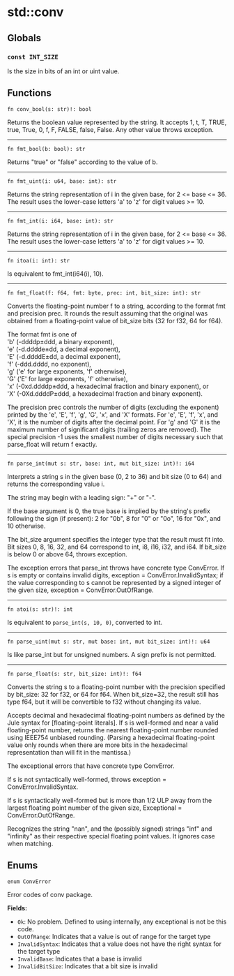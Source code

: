 # std::conv
## Globals
### `const INT_SIZE`
Is the size in bits of an int or uint value.

## Functions
```jule
fn conv_bool(s: str)!: bool
```
Returns the boolean value represented by the string. It accepts 1, t, T, TRUE, true, True, 0, f, F, FALSE, false, False. Any other value throws exception.

---

```jule
fn fmt_bool(b: bool): str
```
Returns "true" or "false" according to the value of b.

---

```jule
fn fmt_uint(i: u64, base: int): str
```
Returns the string representation of i in the given base, for 2 <= base <= 36. The result uses the lower-case letters 'a' to 'z' for digit values >= 10.

---

```jule
fn fmt_int(i: i64, base: int): str
```
Returns the string representation of i in the given base, for 2 <= base <= 36. The result uses the lower-case letters 'a' to 'z' for digit values >= 10. 

---

```jule
fn itoa(i: int): str
```
Is equivalent to fmt_int(i64(i), 10).

---

```jule
fn fmt_float(f: f64, fmt: byte, prec: int, bit_size: int): str
```
Converts the floating-point number f to a string, according to the format fmt and precision prec. It rounds the result assuming that the original was obtained from a floating-point value of bit_size bits (32 for f32, 64 for f64).

The format fmt is one of\
'b' (-ddddp±ddd, a binary exponent),\
'e' (-d.dddde±dd, a decimal exponent),\
'E' (-d.ddddE±dd, a decimal exponent),\
'f' (-ddd.dddd, no exponent),\
'g' ('e' for large exponents, 'f' otherwise),\
'G' ('E' for large exponents, 'f' otherwise),\
'x' (-0xd.ddddp±ddd, a hexadecimal fraction and binary exponent), or\
'X' (-0Xd.ddddP±ddd, a hexadecimal fraction and binary exponent).

The precision prec controls the number of digits (excluding the exponent) printed by the 'e', 'E', 'f', 'g', 'G', 'x', and 'X' formats. For 'e', 'E', 'f', 'x', and 'X', it is the number of digits after the decimal point. For 'g' and 'G' it is the maximum number of significant digits (trailing zeros are removed). The special precision -1 uses the smallest number of digits necessary such that parse_float will return f exactly. 

---

```jule
fn parse_int(mut s: str, base: int, mut bit_size: int)!: i64
```
Interprets a string s in the given base (0, 2 to 36) and bit size (0 to 64) and returns the corresponding value i.

The string may begin with a leading sign: "+" or "-".

If the base argument is 0, the true base is implied by the string's prefix following the sign (if present): 2 for "0b", 8 for "0" or "0o", 16 for "0x", and 10 otherwise.

The bit_size argument specifies the integer type that the result must fit into. Bit sizes 0, 8, 16, 32, and 64 correspond to int, i8, i16, i32, and i64. If bit_size is below 0 or above 64, throws exception.

The exception errors that parse_int throws have concrete type ConvError. If s is empty or contains invalid digits, exception = ConvError.InvalidSyntax; if the value corresponding to s cannot be represented by a signed integer of the given size, exception = ConvError.OutOfRange.

---

```jule
fn atoi(s: str)!: int
```
Is equivalent to `parse_int(s, 10, 0)`, converted to int.

---

```jule
fn parse_uint(mut s: str, mut base: int, mut bit_size: int)!: u64
```
Is like parse_int but for unsigned numbers. A sign prefix is not permitted. 

---

```jule
fn parse_float(s: str, bit_size: int)!: f64
```
Converts the string s to a floating-point number with the precision specified by bit_size: 32 for f32, or 64 for f64. When bit_size=32, the result still has type f64, but it will be convertible to f32 without changing its value.

Accepts decimal and hexadecimal floating-point numbers as defined by the Jule syntax for [floating-point literals]. If s is well-formed and near a valid floating-point number, returns the nearest floating-point number rounded using IEEE754 unbiased rounding. (Parsing a hexadecimal floating-point value only rounds when there are more bits in the hexadecimal representation than will fit in the mantissa.)

The exceptional errors that have concrete type ConvError.

If s is not syntactically well-formed, throws exception = ConvError.InvalidSyntax.

If s is syntactically well-formed but is more than 1/2 ULP away from the largest floating point number of the given size, Exceptional = ConvError.OutOfRange.

Recognizes the string "nan", and the (possibly signed) strings "inf" and "infinity" as their respective special floating point values. It ignores case when matching. 

## Enums
```jule
enum ConvError
```
Error codes of conv package.

**Fields:**
- `Ok`: No problem. Defined to using internally, any exceptional is not be this code.
- `OutOfRange`: Indicates that a value is out of range for the target type
- `InvalidSyntax`: Indicates that a value does not have the right syntax for the target type
- `InvalidBase`: Indicates that a base is invalid
- `InvalidBitSize`: Indicates that a bit size is invalid